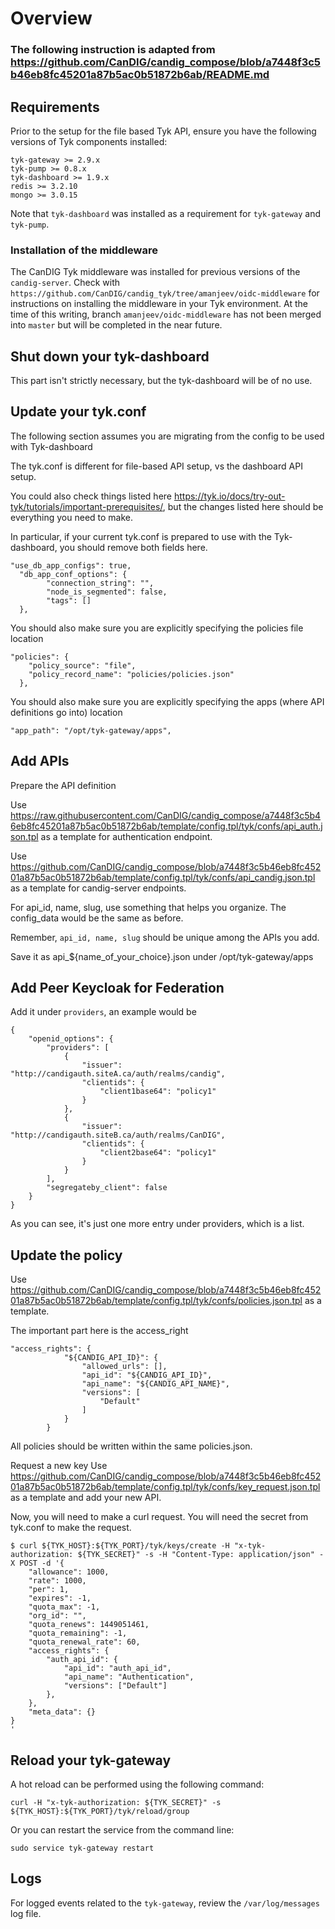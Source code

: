 # Overview

### The following instruction is adapted from https://github.com/CanDIG/candig_compose/blob/a7448f3c5b46eb8fc45201a87b5ac0b51872b6ab/README.md

## Requirements
Prior to the setup for the file based Tyk API, ensure you have the following versions of Tyk components installed:
```
tyk-gateway >= 2.9.x
tyk-pump >= 0.8.x
tyk-dashboard >= 1.9.x
redis >= 3.2.10
mongo >= 3.0.15
```

Note that `tyk-dashboard` was installed as a requirement for `tyk-gateway` and `tyk-pump`.

### Installation of the middleware
The CanDIG Tyk middleware was installed for previous versions of the `candig-server`.  Check with `https://github.com/CanDIG/candig_tyk/tree/amanjeev/oidc-middleware` for instructions on installing the middleware in your Tyk environment.  At the time of this writing, branch `amanjeev/oidc-middleware` has not been merged into `master` but will be completed in the near future.

## Shut down your tyk-dashboard
This part isn't strictly necessary, but the tyk-dashboard will be of no use.

## Update your tyk.conf
The following section assumes you are migrating from the config to be used with Tyk-dashboard

The tyk.conf is different for file-based API setup, vs the dashboard API setup.

You could also check things listed here https://tyk.io/docs/try-out-tyk/tutorials/important-prerequisites/, but the changes listed here should be everything you need to make.


In particular, if your current tyk.conf is prepared to use with the Tyk-dashboard, you should remove both fields here.

```
"use_db_app_configs": true,
  "db_app_conf_options": {
        "connection_string": "",
        "node_is_segmented": false,
        "tags": []
  },
```

You should also make sure you are explicitly specifying the policies file location

```
"policies": {
    "policy_source": "file",
    "policy_record_name": "policies/policies.json"
  },
```

You should also make sure you are explicitly specifying the apps (where API definitions go into) location

```
"app_path": "/opt/tyk-gateway/apps",
```

## Add APIs

Prepare the API definition

Use https://raw.githubusercontent.com/CanDIG/candig_compose/a7448f3c5b46eb8fc45201a87b5ac0b51872b6ab/template/config.tpl/tyk/confs/api_auth.json.tpl as a template for authentication endpoint.

Use https://github.com/CanDIG/candig_compose/blob/a7448f3c5b46eb8fc45201a87b5ac0b51872b6ab/template/config.tpl/tyk/confs/api_candig.json.tpl as a template for candig-server endpoints.

For api_id, name, slug, use something that helps you organize. The config_data would be the same as before.

Remember, `api_id, name, slug` should be unique among the APIs you add.

Save it as api_${name_of_your_choice}.json under /opt/tyk-gateway/apps


## Add Peer Keycloak for Federation

Add it under `providers`, an example would be 

```
{
	"openid_options": {
		"providers": [
			{
				"issuer": "http://candigauth.siteA.ca/auth/realms/candig",
				"clientids": {
					"client1base64": "policy1"
				}
			},
			{
				"issuer": "http://candigauth.siteB.ca/auth/realms/CanDIG",
				"clientids": {
					"client2base64": "policy1"
				}
			}
		],
		"segregateby_client": false
	}
}
```

As you can see, it's just one more entry under providers, which is a list.



## Update the policy

Use https://github.com/CanDIG/candig_compose/blob/a7448f3c5b46eb8fc45201a87b5ac0b51872b6ab/template/config.tpl/tyk/confs/policies.json.tpl as a template.

The important part here is the access_right


```
"access_rights": {
            "${CANDIG_API_ID}": {
                "allowed_urls": [],
                "api_id": "${CANDIG_API_ID}",
                "api_name": "${CANDIG_API_NAME}",
                "versions": [
                    "Default"
                ]
            }
        }
```

All policies should be written within the same policies.json.

Request a new key
Use https://github.com/CanDIG/candig_compose/blob/a7448f3c5b46eb8fc45201a87b5ac0b51872b6ab/template/config.tpl/tyk/confs/key_request.json.tpl as a template and add your new API.

Now, you will need to make a curl request. You will need the secret from tyk.conf to make the request.

```
$ curl ${TYK_HOST}:${TYK_PORT}/tyk/keys/create -H "x-tyk-authorization: ${TYK_SECRET}" -s -H "Content-Type: application/json" -X POST -d '{
	"allowance": 1000,
	"rate": 1000,
	"per": 1,
	"expires": -1,
	"quota_max": -1,
	"org_id": "",
	"quota_renews": 1449051461,
	"quota_remaining": -1,
	"quota_renewal_rate": 60,
    "access_rights": {
        "auth_api_id": {
            "api_id": "auth_api_id",
            "api_name": "Authentication",
            "versions": ["Default"]
        },
    },
    "meta_data": {}
}
'
```
## Reload your tyk-gateway
A hot reload can be performed using the following command:
```
curl -H "x-tyk-authorization: ${TYK_SECRET}" -s ${TYK_HOST}:${TYK_PORT}/tyk/reload/group
```
Or you can restart the service from the command line:
```
sudo service tyk-gateway restart
```


## Logs
For logged events related to the `tyk-gateway`, review the `/var/log/messages` log file.
